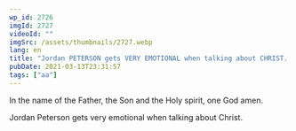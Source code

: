 ```yaml
---
wp_id: 2726
imgId: 2727
videoId: ""
imgSrc: /assets/thumbnails/2727.webp
lang: en
title: "Jordan PETERSON gets VERY EMOTIONAL when talking about CHRIST. My message to him."
pubDate: 2021-03-13T23:31:57
tags: ["aa"]
---
```


<p>In the name of the Father, the Son and the Holy spirit, one God amen.</p>
<p>Jordan Peterson gets very emotional when talking about Christ.</p>
